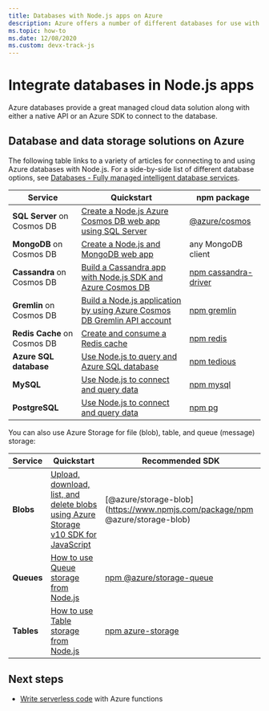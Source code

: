 ```yaml
---
title: Databases with Node.js apps on Azure
description: Azure offers a number of different databases for use with web and other Node.js apps.
ms.topic: how-to
ms.date: 12/08/2020
ms.custom: devx-track-js
---
```


# Integrate databases in Node.js apps

Azure databases provide a great managed cloud data solution along with either a native API or an Azure SDK to connect to the database. 

## Database and data storage solutions on Azure

The following table links to a variety of articles for connecting to and using Azure databases with Node.js. For a side-by-side list of different database options, see [Databases - Fully managed intelligent database services](https://azure.microsoft.com/product-categories/databases/).

| Service | Quickstart | npm package |
| --- | --- | --- |
| **SQL Server** on Cosmos DB| [Create a Node.js Azure Cosmos DB web app using SQL Server](/azure/cosmos-db/create-sql-api-nodejs) | [@azure/cosmos](https://www.npmjs.com/package/@azure/cosmos) |
| **MongoDB**  on Cosmos DB| [Create a Node.js and MongoDB web app](/azure/app-service-web/app-service-web-tutorial-nodejs-mongodb-app) | any MongoDB client |
| **Cassandra**  on Cosmos DB|[Build a Cassandra app with Node.js SDK and Azure Cosmos DB](/azure/cosmos-db/create-cassandra-nodejs)|[npm cassandra-driver](https://www.npmjs.com/package/cassandra-driver)|
| **Gremlin**  on Cosmos DB|[Build a Node.js application by using Azure Cosmos DB Gremlin API account](/azure/cosmos-db/create-graph-nodejs)|[npm gremlin](https://www.npmjs.com/package/gremlin)|
| **Redis Cache**  on Cosmos DB| [Create and consume a Redis cache](/azure/redis-cache/cache-nodejs-get-started) | [npm redis](https://www.npmjs.com/package/redis)|
| **Azure SQL database** | [Use Node.js to query and Azure SQL database](/azure/sql-database/sql-database-connect-query-nodejs) |[npm tedious](https://www.npmjs.com/package/tedious) |
| **MySQL** | [Use Node.js to connect and query data](/azure/mysql/connect-nodejs) | [npm mysql](https://www.npmjs.com/package/mysql)|
| **PostgreSQL** | [Use Node.js to connect and query data](/azure/postgresql/connect-nodejs) |[npm pg](https://www.npmjs.com/package/pg) |

You can also use Azure Storage for file (blob), table, and queue (message) storage:

| Service | Quickstart |Recommended SDK |
| --- | --- |--- |
| **Blobs** | [Upload, download, list, and delete blobs using Azure Storage v10 SDK for JavaScript](/azure/storage/blobs/storage-quickstart-blobs-nodejs-v10) |[@azure/storage-blob](https://www.npmjs.com/package/npm @azure/storage-blob)|
| **Queues** | [How to use Queue storage from Node.js](/azure/storage/queues/storage-nodejs-how-to-use-queues) |[npm @azure/storage-queue](https://www.npmjs.com/package/@azure/storage-queue)|
| **Tables** | [How to use Table storage from Node.js](/azure/cosmos-db/table-storage-how-to-use-nodejs) |[npm azure-storage](https://www.npmjs.com/package/azure-storage)|

## Next steps

* [Write serverless code](develop-serverless-apps.md) with Azure functions